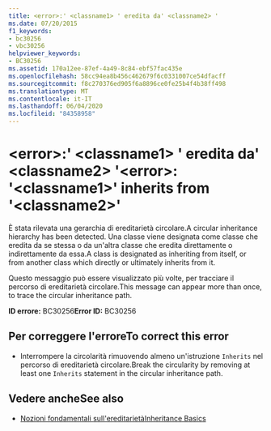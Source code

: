 ```yaml
---
title: <error>:' <classname1> ' eredita da' <classname2> '
ms.date: 07/20/2015
f1_keywords:
- bc30256
- vbc30256
helpviewer_keywords:
- BC30256
ms.assetid: 170a12ee-87ef-4a49-8c84-ebf57fac435e
ms.openlocfilehash: 58cc94ea8b456c462679f6c0331007ce54dfacff
ms.sourcegitcommit: f8c270376ed905f6a8896ce0fe25b4f4b38ff498
ms.translationtype: MT
ms.contentlocale: it-IT
ms.lasthandoff: 06/04/2020
ms.locfileid: "84358958"
---
```

# <a name="error-classname1-inherits-from-classname2"></a><span data-ttu-id="fd252-102">\<error>:' \<classname1> ' eredita da' \<classname2> '</span><span class="sxs-lookup"><span data-stu-id="fd252-102">\<error>: '\<classname1>' inherits from '\<classname2>'</span></span>
<span data-ttu-id="fd252-103">È stata rilevata una gerarchia di ereditarietà circolare.</span><span class="sxs-lookup"><span data-stu-id="fd252-103">A circular inheritance hierarchy has been detected.</span></span> <span data-ttu-id="fd252-104">Una classe viene designata come classe che eredita da se stessa o da un'altra classe che eredita direttamente o indirettamente da essa.</span><span class="sxs-lookup"><span data-stu-id="fd252-104">A class is designated as inheriting from itself, or from another class which directly or ultimately inherits from it.</span></span>  
  
 <span data-ttu-id="fd252-105">Questo messaggio può essere visualizzato più volte, per tracciare il percorso di ereditarietà circolare.</span><span class="sxs-lookup"><span data-stu-id="fd252-105">This message can appear more than once, to trace the circular inheritance path.</span></span>  
  
 <span data-ttu-id="fd252-106">**ID errore:** BC30256</span><span class="sxs-lookup"><span data-stu-id="fd252-106">**Error ID:** BC30256</span></span>  
  
## <a name="to-correct-this-error"></a><span data-ttu-id="fd252-107">Per correggere l'errore</span><span class="sxs-lookup"><span data-stu-id="fd252-107">To correct this error</span></span>  
  
- <span data-ttu-id="fd252-108">Interrompere la circolarità rimuovendo almeno un'istruzione `Inherits` nel percorso di ereditarietà circolare.</span><span class="sxs-lookup"><span data-stu-id="fd252-108">Break the circularity by removing at least one `Inherits` statement in the circular inheritance path.</span></span>  
  
## <a name="see-also"></a><span data-ttu-id="fd252-109">Vedere anche</span><span class="sxs-lookup"><span data-stu-id="fd252-109">See also</span></span>

- [<span data-ttu-id="fd252-110">Nozioni fondamentali sull'ereditarietà</span><span class="sxs-lookup"><span data-stu-id="fd252-110">Inheritance Basics</span></span>](../programming-guide/language-features/objects-and-classes/inheritance-basics.md)
